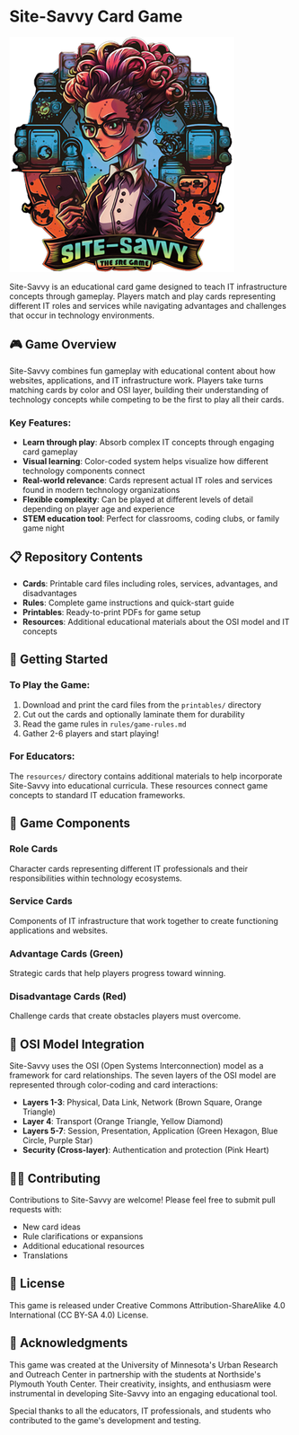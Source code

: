 # Site-Savvy Card Game

![Site-Savvy Logo](resources/site-savvy-logo.png)

Site-Savvy is an educational card game designed to teach IT infrastructure concepts through gameplay. Players match and play cards representing different IT roles and services while navigating advantages and challenges that occur in technology environments.

## 🎮 Game Overview

Site-Savvy combines fun gameplay with educational content about how websites, applications, and IT infrastructure work. Players take turns matching cards by color and OSI layer, building their understanding of technology concepts while competing to be the first to play all their cards.

### Key Features:
- **Learn through play**: Absorb complex IT concepts through engaging card gameplay
- **Visual learning**: Color-coded system helps visualize how different technology components connect
- **Real-world relevance**: Cards represent actual IT roles and services found in modern technology organizations
- **Flexible complexity**: Can be played at different levels of detail depending on player age and experience
- **STEM education tool**: Perfect for classrooms, coding clubs, or family game night

## 📋 Repository Contents

- **Cards**: Printable card files including roles, services, advantages, and disadvantages
- **Rules**: Complete game instructions and quick-start guide
- **Printables**: Ready-to-print PDFs for game setup
- **Resources**: Additional educational materials about the OSI model and IT concepts

## 🚀 Getting Started

### To Play the Game:
1. Download and print the card files from the `printables/` directory
2. Cut out the cards and optionally laminate them for durability
3. Read the game rules in `rules/game-rules.md`
4. Gather 2-6 players and start playing!

### For Educators:
The `resources/` directory contains additional materials to help incorporate Site-Savvy into educational curricula. These resources connect game concepts to standard IT education frameworks.

## 🧩 Game Components

### Role Cards
Character cards representing different IT professionals and their responsibilities within technology ecosystems.

### Service Cards
Components of IT infrastructure that work together to create functioning applications and websites.

### Advantage Cards (Green)
Strategic cards that help players progress toward winning.

### Disadvantage Cards (Red)
Challenge cards that create obstacles players must overcome.

## 🔄 OSI Model Integration

Site-Savvy uses the OSI (Open Systems Interconnection) model as a framework for card relationships. The seven layers of the OSI model are represented through color-coding and card interactions:

- **Layers 1-3**: Physical, Data Link, Network (Brown Square, Orange Triangle)
- **Layer 4**: Transport (Orange Triangle, Yellow Diamond)
- **Layers 5-7**: Session, Presentation, Application (Green Hexagon, Blue Circle, Purple Star)
- **Security (Cross-layer)**: Authentication and protection (Pink Heart)

## 👩‍💻 Contributing

Contributions to Site-Savvy are welcome! Please feel free to submit pull requests with:
- New card ideas
- Rule clarifications or expansions
- Additional educational resources
- Translations

## 📝 License

This game is released under Creative Commons Attribution-ShareAlike 4.0 International (CC BY-SA 4.0) License. 

## 🙏 Acknowledgments

This game was created at the University of Minnesota's Urban Research and Outreach Center in partnership with the students at Northside's Plymouth Youth Center. Their creativity, insights, and enthusiasm were instrumental in developing Site-Savvy into an engaging educational tool.

Special thanks to all the educators, IT professionals, and students who contributed to the game's development and testing.
